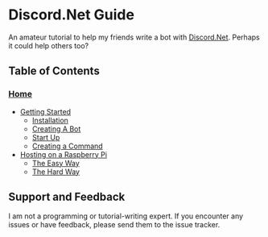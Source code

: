 # Discord.Net Guide
An amateur tutorial to help my friends write a bot with [Discord.Net](https://github.com/discord-net/Discord.Net). Perhaps it could help others too?

## Table of Contents
### [Home](https://github.com/SoupyzInc/Discord.NET-Guide/wiki/Home)
- [Getting Started](https://github.com/SoupyzInc/Discord.NET-Guide/wiki/Getting-Started)
  * [Installation](https://github.com/SoupyzInc/Discord.NET-Guide/wiki/Getting-Started#Installation)
  * [Creating A Bot](https://github.com/SoupyzInc/Discord.NET-Guide/wiki/Getting-Started#Creating-A-Bot)
  * [Start Up](https://github.com/SoupyzInc/Discord.NET-Guide/wiki/Start-Up)
  * [Creating a Command](https://github.com/SoupyzInc/Discord.Net-Guide/wiki/Creating-a-Command)
- [Hosting on a Raspberry Pi](https://github.com/SoupyzInc/Discord.Net-Guide/wiki/Raspberry-Pi-Hosting)
  * [The Easy Way](https://github.com/SoupyzInc/Discord.Net-Guide/wiki/Raspberry-Pi-Hosting#The-Easy-Way)
  * [The Hard Way](https://github.com/SoupyzInc/Discord.Net-Guide/wiki/Raspberry-Pi-Hosting#the-hard-way)

## Support and Feedback
I am not a programming or tutorial-writing expert. If you encounter any issues or have feedback, please send them to the issue tracker.

